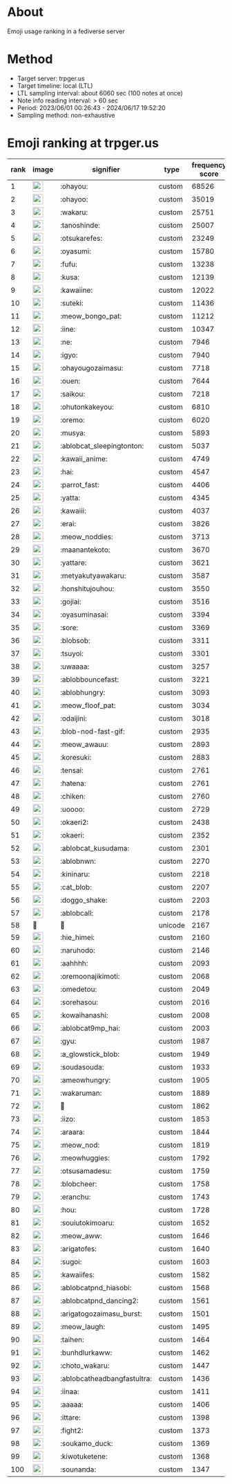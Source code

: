 # About
Emoji usage ranking in a fediverse server

# Method
- Target server: trpger.us
- Target timeline: local (LTL)
- LTL sampling interval: about 6060 sec (100 notes at once)
- Note info reading interval: > 60 sec
- Period: 2023/06/01 00:26:43 - 2024/06/17 19:52:20 
- Sampling method: non-exhaustive

# Emoji ranking at trpger.us

|rank|image|signifier|type|frequency score|
|----|----|----|----|----|
|1|<img height="24" src="https://trpger.us/emoji/ohayou.webp">|:ohayou:|custom|68526|
|2|<img height="24" src="https://trpger.us/emoji/ohayoo.webp">|:ohayoo:|custom|35019|
|3|<img height="24" src="https://trpger.us/emoji/wakaru.webp">|:wakaru:|custom|25751|
|4|<img height="24" src="https://trpger.us/emoji/tanoshinde.webp">|:tanoshinde:|custom|25007|
|5|<img height="24" src="https://trpger.us/emoji/otsukarefes.webp">|:otsukarefes:|custom|23249|
|6|<img height="24" src="https://trpger.us/emoji/oyasumi.webp">|:oyasumi:|custom|15780|
|7|<img height="24" src="https://trpger.us/emoji/fufu.webp">|:fufu:|custom|13238|
|8|<img height="24" src="https://trpger.us/emoji/kusa.webp">|:kusa:|custom|12139|
|9|<img height="24" src="https://trpger.us/emoji/kawaiine.webp">|:kawaiine:|custom|12022|
|10|<img height="24" src="https://trpger.us/emoji/suteki.webp">|:suteki:|custom|11436|
|11|<img height="24" src="https://trpger.us/emoji/meow_bongo_pat.webp">|:meow_bongo_pat:|custom|11212|
|12|<img height="24" src="https://trpger.us/emoji/iine.webp">|:iine:|custom|10347|
|13|<img height="24" src="https://trpger.us/emoji/ne.webp">|:ne:|custom|7946|
|14|<img height="24" src="https://trpger.us/emoji/igyo.webp">|:igyo:|custom|7940|
|15|<img height="24" src="https://trpger.us/emoji/ohayougozaimasu.webp">|:ohayougozaimasu:|custom|7718|
|16|<img height="24" src="https://trpger.us/emoji/ouen.webp">|:ouen:|custom|7644|
|17|<img height="24" src="https://trpger.us/emoji/saikou.webp">|:saikou:|custom|7218|
|18|<img height="24" src="https://trpger.us/emoji/ohutonkakeyou.webp">|:ohutonkakeyou:|custom|6810|
|19|<img height="24" src="https://trpger.us/emoji/oremo.webp">|:oremo:|custom|6020|
|20|<img height="24" src="https://trpger.us/emoji/musya.webp">|:musya:|custom|5893|
|21|<img height="24" src="https://trpger.us/emoji/ablobcat_sleepingtonton.webp">|:ablobcat_sleepingtonton:|custom|5037|
|22|<img height="24" src="https://trpger.us/emoji/kawaii_anime.webp">|:kawaii_anime:|custom|4749|
|23|<img height="24" src="https://trpger.us/emoji/hai.webp">|:hai:|custom|4547|
|24|<img height="24" src="https://trpger.us/emoji/parrot_fast.webp">|:parrot_fast:|custom|4406|
|25|<img height="24" src="https://trpger.us/emoji/yatta.webp">|:yatta:|custom|4345|
|26|<img height="24" src="https://trpger.us/emoji/kawaiii.webp">|:kawaiii:|custom|4037|
|27|<img height="24" src="https://trpger.us/emoji/erai.webp">|:erai:|custom|3826|
|28|<img height="24" src="https://trpger.us/emoji/meow_noddies.webp">|:meow_noddies:|custom|3713|
|29|<img height="24" src="https://trpger.us/emoji/maanantekoto.webp">|:maanantekoto:|custom|3670|
|30|<img height="24" src="https://trpger.us/emoji/yattare.webp">|:yattare:|custom|3621|
|31|<img height="24" src="https://trpger.us/emoji/metyakutyawakaru.webp">|:metyakutyawakaru:|custom|3587|
|32|<img height="24" src="https://trpger.us/emoji/honshitujouhou.webp">|:honshitujouhou:|custom|3550|
|33|<img height="24" src="https://trpger.us/emoji/gojiai.webp">|:gojiai:|custom|3516|
|34|<img height="24" src="https://trpger.us/emoji/oyasuminasai.webp">|:oyasuminasai:|custom|3394|
|35|<img height="24" src="https://trpger.us/emoji/sore.webp">|:sore:|custom|3369|
|36|<img height="24" src="https://trpger.us/emoji/blobsob.webp">|:blobsob:|custom|3311|
|37|<img height="24" src="https://trpger.us/emoji/tsuyoi.webp">|:tsuyoi:|custom|3301|
|38|<img height="24" src="https://trpger.us/emoji/uwaaaa.webp">|:uwaaaa:|custom|3257|
|39|<img height="24" src="https://trpger.us/emoji/ablobbouncefast.webp">|:ablobbouncefast:|custom|3221|
|40|<img height="24" src="https://trpger.us/emoji/ablobhungry.webp">|:ablobhungry:|custom|3093|
|41|<img height="24" src="https://trpger.us/emoji/meow_floof_pat.webp">|:meow_floof_pat:|custom|3034|
|42|<img height="24" src="https://trpger.us/emoji/odaijini.webp">|:odaijini:|custom|3018|
|43|<img height="24" src="https://trpger.us/emoji/blob-nod-fast-gif.webp">|:blob-nod-fast-gif:|custom|2935|
|44|<img height="24" src="https://trpger.us/emoji/meow_awauu.webp">|:meow_awauu:|custom|2893|
|45|<img height="24" src="https://trpger.us/emoji/koresuki.webp">|:koresuki:|custom|2883|
|46|<img height="24" src="https://trpger.us/emoji/tensai.webp">|:tensai:|custom|2761|
|47|<img height="24" src="https://trpger.us/emoji/hatena.webp">|:hatena:|custom|2761|
|48|<img height="24" src="https://trpger.us/emoji/chiken.webp">|:chiken:|custom|2760|
|49|<img height="24" src="https://trpger.us/emoji/uoooo.webp">|:uoooo:|custom|2729|
|50|<img height="24" src="https://trpger.us/emoji/okaeri2.webp">|:okaeri2:|custom|2438|
|51|<img height="24" src="https://trpger.us/emoji/okaeri.webp">|:okaeri:|custom|2352|
|52|<img height="24" src="https://trpger.us/emoji/ablobcat_kusudama.webp">|:ablobcat_kusudama:|custom|2301|
|53|<img height="24" src="https://trpger.us/emoji/ablobnwn.webp">|:ablobnwn:|custom|2270|
|54|<img height="24" src="https://trpger.us/emoji/kininaru.webp">|:kininaru:|custom|2218|
|55|<img height="24" src="https://trpger.us/emoji/cat_blob.webp">|:cat_blob:|custom|2207|
|56|<img height="24" src="https://trpger.us/emoji/doggo_shake.webp">|:doggo_shake:|custom|2203|
|57|<img height="24" src="https://trpger.us/emoji/ablobcall.webp">|:ablobcall:|custom|2178|
|58|🍮|🍮|unicode|2167|
|59|<img height="24" src="https://trpger.us/emoji/hie_himei.webp">|:hie_himei:|custom|2160|
|60|<img height="24" src="https://trpger.us/emoji/naruhodo.webp">|:naruhodo:|custom|2146|
|61|<img height="24" src="https://trpger.us/emoji/aahhhh.webp">|:aahhhh:|custom|2093|
|62|<img height="24" src="https://trpger.us/emoji/oremoonajikimoti.webp">|:oremoonajikimoti:|custom|2068|
|63|<img height="24" src="https://trpger.us/emoji/omedetou.webp">|:omedetou:|custom|2049|
|64|<img height="24" src="https://trpger.us/emoji/sorehasou.webp">|:sorehasou:|custom|2016|
|65|<img height="24" src="https://trpger.us/emoji/kowaihanashi.webp">|:kowaihanashi:|custom|2008|
|66|<img height="24" src="https://trpger.us/emoji/ablobcat9mp_hai.webp">|:ablobcat9mp_hai:|custom|2003|
|67|<img height="24" src="https://trpger.us/emoji/gyu.webp">|:gyu:|custom|1987|
|68|<img height="24" src="https://trpger.us/emoji/a_glowstick_blob.webp">|:a_glowstick_blob:|custom|1949|
|69|<img height="24" src="https://trpger.us/emoji/soudasouda.webp">|:soudasouda:|custom|1933|
|70|<img height="24" src="https://trpger.us/emoji/ameowhungry.webp">|:ameowhungry:|custom|1905|
|71|<img height="24" src="https://trpger.us/emoji/wakaruman.webp">|:wakaruman:|custom|1889|
|72|<img height="24" src="https://trpger.us/emoji/birthday.webp">|:birthday:|custom|1862|
|73|<img height="24" src="https://trpger.us/emoji/iizo.webp">|:iizo:|custom|1853|
|74|<img height="24" src="https://trpger.us/emoji/araara.webp">|:araara:|custom|1844|
|75|<img height="24" src="https://trpger.us/emoji/meow_nod.webp">|:meow_nod:|custom|1819|
|76|<img height="24" src="https://trpger.us/emoji/meowhuggies.webp">|:meowhuggies:|custom|1792|
|77|<img height="24" src="https://trpger.us/emoji/otsusamadesu.webp">|:otsusamadesu:|custom|1759|
|78|<img height="24" src="https://trpger.us/emoji/blobcheer.webp">|:blobcheer:|custom|1758|
|79|<img height="24" src="https://trpger.us/emoji/eranchu.webp">|:eranchu:|custom|1743|
|80|<img height="24" src="https://trpger.us/emoji/hou.webp">|:hou:|custom|1728|
|81|<img height="24" src="https://trpger.us/emoji/souiutokimoaru.webp">|:souiutokimoaru:|custom|1652|
|82|<img height="24" src="https://trpger.us/emoji/meow_aww.webp">|:meow_aww:|custom|1646|
|83|<img height="24" src="https://trpger.us/emoji/arigatofes.webp">|:arigatofes:|custom|1640|
|84|<img height="24" src="https://trpger.us/emoji/sugoi.webp">|:sugoi:|custom|1603|
|85|<img height="24" src="https://trpger.us/emoji/kawaiifes.webp">|:kawaiifes:|custom|1582|
|86|<img height="24" src="https://trpger.us/emoji/ablobcatpnd_hiasobi.webp">|:ablobcatpnd_hiasobi:|custom|1568|
|87|<img height="24" src="https://trpger.us/emoji/ablobcatpnd_dancing2.webp">|:ablobcatpnd_dancing2:|custom|1561|
|88|<img height="24" src="https://trpger.us/emoji/arigatogozaimasu_burst.webp">|:arigatogozaimasu_burst:|custom|1501|
|89|<img height="24" src="https://trpger.us/emoji/meow_laugh.webp">|:meow_laugh:|custom|1495|
|90|<img height="24" src="https://trpger.us/emoji/taihen.webp">|:taihen:|custom|1464|
|91|<img height="24" src="https://trpger.us/emoji/bunhdlurkaww.webp">|:bunhdlurkaww:|custom|1462|
|92|<img height="24" src="https://trpger.us/emoji/choto_wakaru.webp">|:choto_wakaru:|custom|1447|
|93|<img height="24" src="https://trpger.us/emoji/ablobcatheadbangfastultra.webp">|:ablobcatheadbangfastultra:|custom|1436|
|94|<img height="24" src="https://trpger.us/emoji/iinaa.webp">|:iinaa:|custom|1411|
|95|<img height="24" src="https://trpger.us/emoji/aaaaa.webp">|:aaaaa:|custom|1406|
|96|<img height="24" src="https://trpger.us/emoji/ittare.webp">|:ittare:|custom|1398|
|97|<img height="24" src="https://trpger.us/emoji/fight2.webp">|:fight2:|custom|1373|
|98|<img height="24" src="https://trpger.us/emoji/soukamo_duck.webp">|:soukamo_duck:|custom|1369|
|99|<img height="24" src="https://trpger.us/emoji/kiwotuketene.webp">|:kiwotuketene:|custom|1368|
|100|<img height="24" src="https://trpger.us/emoji/sounanda.webp">|:sounanda:|custom|1347|
